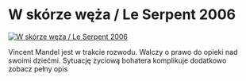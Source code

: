 W skórze węża / Le Serpent 2006 
=============
[![W skórze węża / Le Serpent 2006 ](http://vidos.pl/images/player.gif)](http://vidos.pl/w-skorze-weza-le-serpent-2006)

 Vincent Mandel jest w trakcie rozwodu. Walczy o prawo do opieki nad swoimi dziećmi. Sytuację życiową bohatera komplikuje dodatkowo zobacz pełny opis
